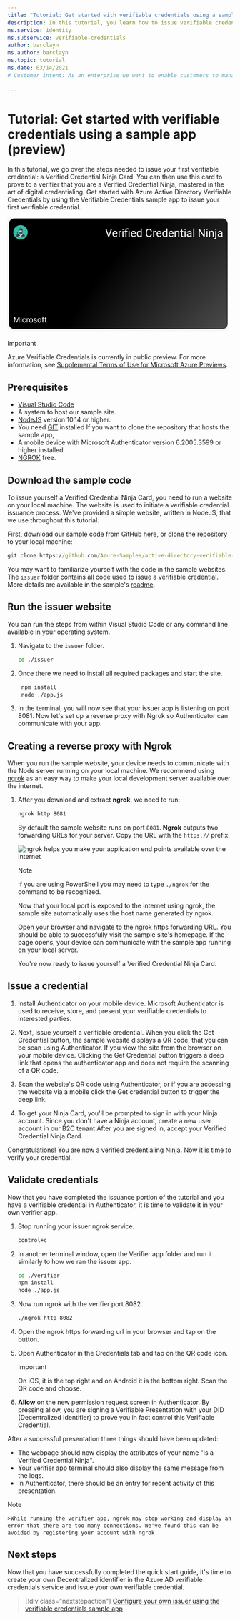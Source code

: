 ```yaml
---
title: "Tutorial: Get started with verifiable credentials using a sample app (preview)"
description: In this tutorial, you learn how to issue verifiable credentials using our sample app and test tenant
ms.service: identity
ms.subservice: verifiable-credentials
author: barclayn
ms.author: barclayn
ms.topic: tutorial
ms.date: 03/14/2021
# Customer intent: As an enterprise we want to enable customers to manage information about themselves using verifiable credentials

---
```



# Tutorial: Get started with verifiable credentials using a sample app (preview)

In this tutorial, we go over the steps needed to issue your first verifiable credential: a Verified Credential Ninja Card. You can then use this card to prove to a verifier that you are a Verified Credential Ninja, mastered in the art of digital credentialing. Get started with Azure Active Directory Verifiable Credentials by using the Verifiable Credentials sample app to issue your first verifiable credential.

![This is an image of an example card](media/get-started-verifiable-credentials/ninja-card.png)

> [!IMPORTANT]
> Azure Verifiable Credentials is currently in public preview.
> For more information, see [Supplemental Terms of Use for Microsoft Azure Previews](https://azure.microsoft.com/support/legal/preview-supplemental-terms/).

## Prerequisites

- [Visual Studio Code](https://code.visualstudio.com/Download)
- A system to host our sample site.
- [NodeJS](https://nodejs.org/en/download/) version 10.14 or higher.
- You need [GIT](https://git-scm.com/downloads) installed If you want to clone the repository that hosts the sample app,
- A mobile device with Microsoft Authenticator version 6.2005.3599 or higher installed.
- [NGROK](https://ngrok.com/) free.

## Download the sample code

To issue yourself a Verified Credential Ninja Card, you need to run a website on your local machine. The website is used to initiate a verifiable credential issuance process. We've provided a simple website, written in NodeJS, that we use throughout this tutorial.

First, download our sample code from GitHub [here](https://github.com/Azure-Samples/active-directory-verifiable-credentials), or clone the repository to your local machine:

```cmd
git clone https://github.com/Azure-Samples/active-directory-verifiable-credentials.git
```

You may want to familiarize yourself with the code in the sample websites. The `issuer` folder contains all code used to issue a verifiable credential. More details are available in the sample's [readme](https://github.com/Azure-Samples/active-directory-verifiable-credentials).

## Run the issuer website

You can run the steps from within Visual Studio Code or any command line available in your operating system. 

1. Navigate to the `issuer` folder. 

    ```bash
    cd ./issuer
    ```

2. Once there we need to install all required packages and start the site.

   ```bash
    npm install
    node ./app.js
    ```

3. In the terminal, you will now see that your issuer app is listening on port 8081. Now let's set up a reverse proxy with Ngrok so Authenticator can communicate with your app. 

## Creating a reverse proxy with Ngrok

When you run the sample website, your device needs to communicate with the Node server running on your local machine. We recommend using [ngrok](https://ngrok.com/) as an easy way to make your local development server available over the internet.

1. After you download and extract **ngrok**, we need to run:

    ```cmd
    ngrok http 8081
    ```

    By default the sample website runs on port `8081`. **Ngrok** outputs two forwarding URLs for your server. Copy the URL with the `https://` prefix.


    ![ngrok helps you make your application end points available over the internet](media/get-started-verifiable-credentials/ngrok.png)

    >[!NOTE]
    > If you are using PowerShell you may need to type ```./ngrok``` for the command to be recognized.

    Now that your local port is exposed to the internet using ngrok, the sample site automatically uses the host name generated by ngrok. 
    
    Open your browser and navigate to the ngrok https forwarding URL. You should be able to successfully visit the sample site's homepage. If the page opens, your device can communicate with the sample app running on your local server.

    You're now ready to issue yourself a Verified Credential Ninja Card. 

## Issue a credential

1. Install Authenticator on your mobile device. Microsoft Authenticator is used to receive, store, and present your verifiable credentials to interested parties.

2. Next, issue yourself a verifiable credential. When you click the Get Credential button, the sample website displays a QR code, that you can be scan using Authenticator. If you view the site from the browser on your mobile device. Clicking the Get Credential button triggers a deep link that opens the authenticator app and does not require the scanning of a QR code.

3. Scan the website's QR code using Authenticator, or if you are accessing the website via a mobile click the Get credential button to trigger the deep link. 

4. To get your Ninja Card, you'll be prompted to sign in with your Ninja account. Since you don't have a Ninja account, create a new user account in our B2C tenant After you are signed in, accept your Verified Credential Ninja Card.

Congratulations! You are now a verified credentialing Ninja. Now it is time to verify your credential.  

## Validate credentials

Now that you have completed the issuance portion of the tutorial and you have a verifiable credential in Authenticator, it is time to validate it in your own verifier app.

1. Stop running your issuer ngrok service.

    ```bash
    control+c
    ```


2. In another terminal window, open the Verifier app folder and run it similarly to how we ran the issuer app.

    ```bash
    cd ./verifier
    npm install
    node ./app.js
    ```

3. Now run ngrok with the verifier port 8082.

    ```bash
    ./ngrok http 8082
    ```

4. Open the ngrok https forwarding url in your browser and tap on the button.

5. Open Authenticator in the Credentials tab and tap on the QR code icon.

    >[!IMPORTANT]
    >On iOS, it is the top right and on Android it is the bottom right. Scan the QR code and choose.

6. **Allow** on the new permission request screen in Authenticator. By pressing allow, you are signing a Verifiable Presentation with your DID (Decentralized Identifier) to prove you in fact control this Verifiable Credential.   

After a successful presentation three things should have been updated:

- The webpage should now display the attributes of your name "is a Verified Credential Ninja".
- Your verifier app terminal should also display the same message from the logs.
- In Authenticator, there should be an entry for recent activity of this presentation.

 >[!note]
    >While running the verifier app, ngrok may stop working and display an error that there are too many connections. We've found this can be avoided by registering your account with ngrok. 

## Next steps

Now that you have successfully completed the quick start guide, it's time to create your own Decentralized identifier in the Azure AD verifiable credentials service and issue your own verifiable credential.

> [!div class="nextstepaction"]
> [Configure your own issuer using the verifiable credentials sample app](./enable-your-tenant-verifiable-credentials.md)